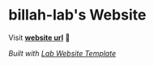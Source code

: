 
# billah-lab's Website

Visit **[website url](#)** 🚀

_Built with [Lab Website Template](https://greene-lab.gitbook.io/lab-website-template-docs)_

